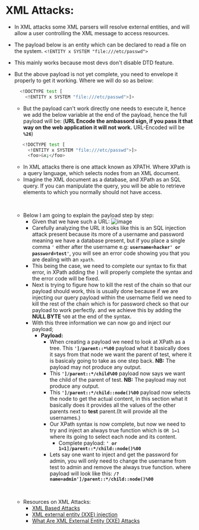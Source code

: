 # **XML Attacks:**

- In XML attacks some XML parsers will resolve external entities, and will allow a user controlling the XML message to access resources.
- The payload below is an entity which can be declared to read a file on the system. `<!ENTITY x SYSTEM "file:///etc/passwd">`
- This mainly works because most devs don't disable DTD feature.
- But the above payload is not yet complete, you need to envelope it properly to get it working. Where we will do so as below:

    ```bash
      <!DOCTYPE test [
        <!ENTITY x SYSTEM "file:///etc/passwd">]>
    ```

  - But the payload can't work directly one needs to execute it, hence we add the below variable at the end of the payload, hence the full payload will be:
  (**URL Encode the ambassord sign, if you pass it that way on the web application it will not work.** URL-Encoded will be **`%26`**)

   ```bash
      <!DOCTYPE test [
        <!ENTITY x SYSTEM "file:///etc/passwd">]>
        <foo>&x;</foo>
    ```
  
  - In XML attacks there is one attack known as XPATH. Where XPath is a query language, which selects nodes from an XML document.
  - Imagine the XML document as a database, and XPath as an SQL query. If you can manipulate the query, you will be able to retrieve elements to which you normally should not have access.

  &nbsp;

  - Below I am going to explain the payload step by step:
    - Given that we have such a URL: ![image](https://user-images.githubusercontent.com/29776892/82720148-5d837300-9cb9-11ea-94e6-6fe8abb209a5.png)
    - Carefully analyzing the URL it looks like this is an SQL injection attack present because its more of a username and password meaning we have a database present, but if you place a single comma `'` either after the username e.g: **`username=hacker' or password=test'`**, you will see an error code showing you that you are dealing with an `xpath`.
    - This being the case, we need to complete our syntax to fix that error, in XPath adding the `]` will properly complete the syntax and the error code will be fixed.
    - Next is trying to figure how to kill the rest of the chain so that our payload should work, this is usually done because if we are injecting our query payload within the username field we need to kill the rest of the chain which is for password check so that our payload to work perfectly. and we achieve this by adding the **NULL BYTE** `%00` at the end of the syntax.
    - With this three information we can now go and inject our payload;
      - **Payload:** 
        - When creating a payload we need to look at XPath as a tree. This **`']/parent::*%00`** payload what it basically does it says from that node we want the parent of test, where it is basicaly going to take as one step back. **NB:** The payload may not produce any output.
        - This **`']/parent::*/child%00`** payload now says we want the child of the parent of test. **NB:** The payload may not produce any output.
        - This **`']/parent::*/child::node()%00`** payload now selects the node to get the actual content, in this section what it basically does it provides all the values of the other parents next to **test** parent.(It will provide all the usernames.)
        - Our XPath syntax is now complete, but now we need to try and inject an always true function which is `OR 1=1` where its going to select each node and its content.
          - Complete payload: **`' or 1=1]/parent::*/child::node()%00`**
        - Lets say one want to inject and get the password for admin, you will only need to change the username from test to admin and remove the always true function. where payload will look like this: **`/?name=admin']/parent::*/child::node()%00`**

  &nbsp;
  - Resources on XML Attacks:
    - [XML Based Attacks](https://owasp.org/www-pdf-archive/XML_Based_Attacks_-_OWASP.pdf)
    - [XML external entity (XXE) injection](https://portswigger.net/web-security/xxe)
    - [What Are XML External Entity (XXE) Attacks](https://www.acunetix.com/blog/articles/xml-external-entity-xxe-vulnerabilities/)
